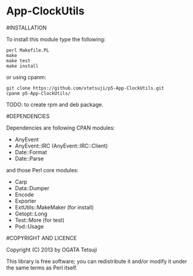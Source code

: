 App-ClockUtils
======================================

#INSTALLATION

To install this module type the following:

    perl Makefile.PL
    make
    make test
    make install

or using cpanm:

    git clone https://github.com/xtetsuji/p5-App-ClockUtils.git
    cpanm p5-App-ClockUtils/

TODO: to create rpm and deb package.

#DEPENDENCIES

Dependencies are following CPAN modules:

- AnyEvent
- AnyEvent::IRC (AnyEvent::IRC::Client)
- Date::Format
- Date::Parse

and those Perl core modules:

- Carp
- Data::Dumper
- Encode
- Exporter
- ExtUtils::MakeMaker (for install)
- Getopt::Long
- Test::More (for test)
- Pod::Usage

#COPYRIGHT AND LICENCE

Copyright (C) 2013 by OGATA Tetsuji

This library is free software; you can redistribute it and/or modify it under the same terms as Perl itself.

